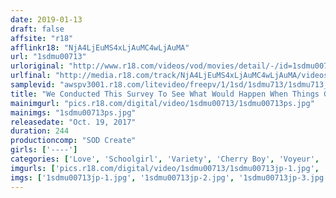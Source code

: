 ```yaml
---
date: 2019-01-13
draft: false
affsite: "r18"
afflinkr18: "NjA4LjEuMS4xLjAuMC4wLjAuMA"
url: "1sdmu00713"
urloriginal: "http://www.r18.com/videos/vod/movies/detail/-/id=1sdmu00713"
urlfinal: "http://media.r18.com/track/NjA4LjEuMS4xLjAuMC4wLjAuMA/videos/vod/movies/detail/-/id=1sdmu00713"
samplevid: "awspv3001.r18.com/litevideo/freepv/1/1sd/1sdmu713/1sdmu713_dmb_w.mp4"
title: "We Conducted This Survey To See What Would Happen When Things Got Horny Without A Condom Nearby I Confessed My Love To My Classmate, Who I Always Had A Crush On! 'But Teacher Always Said That If You Don't Wear A Rubber, Girls Will Get Pregnant...' When This Schoolgirl Grabs Hold Of Me Tight, I'll Still Stay Hard Even After I Unload My Cum Inside Her Pussy! 21 Straight Creampie Raw Footage Fucks!"
mainimgurl: "pics.r18.com/digital/video/1sdmu00713/1sdmu00713ps.jpg"
mainimgs: "1sdmu00713ps.jpg"
releasedate: "Oct. 19, 2017"
duration: 244
productioncomp: "SOD Create"
girls: ['----']
categories: ['Love', 'Schoolgirl', 'Variety', 'Cherry Boy', 'Voyeur', 'Creampie', 'Over 4 Hours', 'Hi-Def']
imgurls: ['pics.r18.com/digital/video/1sdmu00713/1sdmu00713jp-1.jpg', 'pics.r18.com/digital/video/1sdmu00713/1sdmu00713jp-2.jpg', 'pics.r18.com/digital/video/1sdmu00713/1sdmu00713jp-3.jpg', 'pics.r18.com/digital/video/1sdmu00713/1sdmu00713jp-4.jpg', 'pics.r18.com/digital/video/1sdmu00713/1sdmu00713jp-5.jpg', 'pics.r18.com/digital/video/1sdmu00713/1sdmu00713jp-6.jpg', 'pics.r18.com/digital/video/1sdmu00713/1sdmu00713jp-7.jpg', 'pics.r18.com/digital/video/1sdmu00713/1sdmu00713jp-8.jpg', 'pics.r18.com/digital/video/1sdmu00713/1sdmu00713jp-9.jpg', 'pics.r18.com/digital/video/1sdmu00713/1sdmu00713jp-10.jpg', 'pics.r18.com/digital/video/1sdmu00713/1sdmu00713jp-11.jpg', 'pics.r18.com/digital/video/1sdmu00713/1sdmu00713jp-12.jpg', 'pics.r18.com/digital/video/1sdmu00713/1sdmu00713jp-13.jpg', 'pics.r18.com/digital/video/1sdmu00713/1sdmu00713jp-14.jpg', 'pics.r18.com/digital/video/1sdmu00713/1sdmu00713jp-15.jpg', 'pics.r18.com/digital/video/1sdmu00713/1sdmu00713jp-16.jpg', 'pics.r18.com/digital/video/1sdmu00713/1sdmu00713jp-17.jpg', 'pics.r18.com/digital/video/1sdmu00713/1sdmu00713jp-18.jpg', 'pics.r18.com/digital/video/1sdmu00713/1sdmu00713jp-19.jpg', 'pics.r18.com/digital/video/1sdmu00713/1sdmu00713jp-20.jpg']
imgs: ['1sdmu00713jp-1.jpg', '1sdmu00713jp-2.jpg', '1sdmu00713jp-3.jpg', '1sdmu00713jp-4.jpg', '1sdmu00713jp-5.jpg', '1sdmu00713jp-6.jpg', '1sdmu00713jp-7.jpg', '1sdmu00713jp-8.jpg', '1sdmu00713jp-9.jpg', '1sdmu00713jp-10.jpg', '1sdmu00713jp-11.jpg', '1sdmu00713jp-12.jpg', '1sdmu00713jp-13.jpg', '1sdmu00713jp-14.jpg', '1sdmu00713jp-15.jpg', '1sdmu00713jp-16.jpg', '1sdmu00713jp-17.jpg', '1sdmu00713jp-18.jpg', '1sdmu00713jp-19.jpg', '1sdmu00713jp-20.jpg']
---
```

